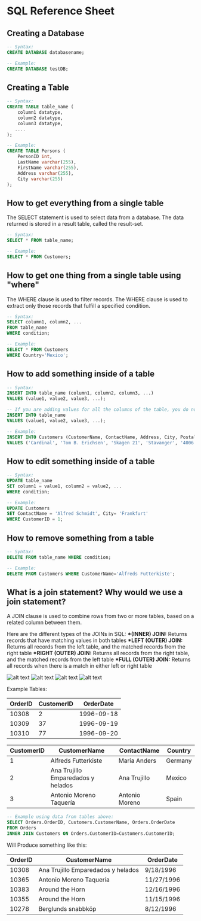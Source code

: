 # SQL Reference Sheet

## Creating a Database

```sql
-- Syntax:
CREATE DATABASE databasename;

-- Example:
CREATE DATABASE testDB;
```

## Creating a Table

```sql
-- Syntax:
CREATE TABLE table_name (
    column1 datatype,
    column2 datatype,
    column3 datatype,
   ....
);

-- Example:
CREATE TABLE Persons (
    PersonID int,
    LastName varchar(255),
    FirstName varchar(255),
    Address varchar(255),
    City varchar(255)
);
```

## How to get everything from a single table

The SELECT statement is used to select data from a database.
The data returned is stored in a result table, called the result-set.

```sql
-- Syntax:
SELECT * FROM table_name;

-- Example:
SELECT * FROM Customers;
```

## How to get one thing from a single table using "where"

The WHERE clause is used to filter records.
The WHERE clause is used to extract only those records that fulfill a specified condition.

```sql
-- Syntax:
SELECT column1, column2, ...
FROM table_name
WHERE condition;

-- Example:
SELECT * FROM Customers
WHERE Country='Mexico';
```

## How to add something inside of a table

```sql
-- Syntax:
INSERT INTO table_name (column1, column2, column3, ...)
VALUES (value1, value2, value3, ...);

-- If you are adding values for all the columns of the table, you do not need to specify the column names in the SQL query. However, make sure the order of the values is in the same order as the columns in the table. The INSERT INTO syntax would be as follows:
INSERT INTO table_name
VALUES (value1, value2, value3, ...);

-- Example:
INSERT INTO Customers (CustomerName, ContactName, Address, City, PostalCode, Country)
VALUES ('Cardinal', 'Tom B. Erichsen', 'Skagen 21', 'Stavanger', '4006', 'Norway');
```

## How to edit something inside of a table

```sql
-- Syntax:
UPDATE table_name
SET column1 = value1, column2 = value2, ...
WHERE condition;

-- Example:
UPDATE Customers
SET ContactName = 'Alfred Schmidt', City= 'Frankfurt'
WHERE CustomerID = 1;
```

## How to remove something from a table

```sql
-- Syntax:
DELETE FROM table_name WHERE condition;

-- Example:
DELETE FROM Customers WHERE CustomerName='Alfreds Futterkiste';
```

## What is a join statement? Why would we use a join statement?

A JOIN clause is used to combine rows from two or more tables, based on a related column between them.

Here are the different types of the JOINs in SQL:
**\*(INNER) JOIN:** Returns records that have matching values in both tables
**\*LEFT (OUTER) JOIN:** Returns all records from the left table, and the matched records from the right table
**\*RIGHT (OUTER) JOIN:** Returns all records from the right table, and the matched records from the left table
**\*FULL (OUTER) JOIN:** Returns all records when there is a match in either left or right table

![alt text](https://www.w3schools.com/sql/img_innerjoin.gif "Inner Join") ![alt text](https://www.w3schools.com/sql/img_leftjoin.gif "Left Join") ![alt text](https://www.w3schools.com/sql/img_rightjoin.gif "Right Join") ![alt text](https://www.w3schools.com/sql/img_fulljoin.gif "Full Outer Join")

Example Tables:

| OrderID | CustomerID | OrderDate  |
| ------- | ---------- | ---------- |
| 10308   | 2          | 1996-09-18 |
| 10309   | 37         | 1996-09-19 |
| 10310   | 77         | 1996-09-20 |

| CustomerID | CustomerName                       | ContactName    | Country |
| ---------- | ---------------------------------- | -------------- | ------- |
| 1          | Alfreds Futterkiste                | Maria Anders   | Germany |
| 2          | Ana Trujillo Emparedados y helados | Ana Trujillo   | Mexico  |
| 3          | Antonio Moreno Taquería            | Antonio Moreno | Spain   |

```sql
-- Example using data from tables above:
SELECT Orders.OrderID, Customers.CustomerName, Orders.OrderDate
FROM Orders
INNER JOIN Customers ON Orders.CustomerID=Customers.CustomerID;
```

Will Produce something like this:

| OrderID | CustomerName                       | OrderDate  |
| ------- | ---------------------------------- | ---------- |
| 10308   | Ana Trujillo Emparedados y helados | 9/18/1996  |
| 10365   | Antonio Moreno Taquería            | 11/27/1996 |
| 10383   | Around the Horn                    | 12/16/1996 |
| 10355   | Around the Horn                    | 11/15/1996 |
| 10278   | Berglunds snabbköp                 | 8/12/1996  |

